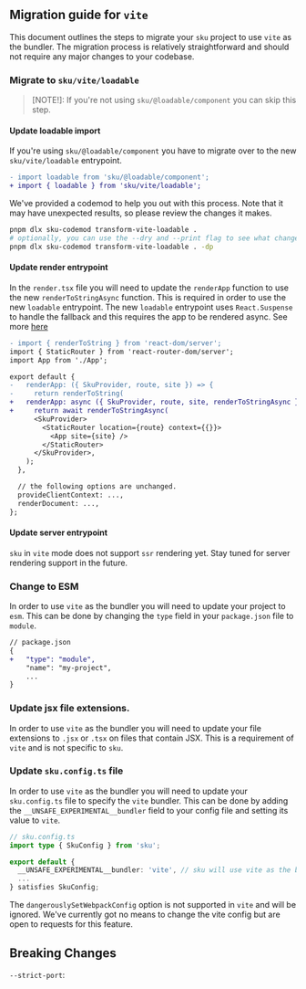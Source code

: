 ## Migration guide for `vite`

This document outlines the steps to migrate your `sku` project to use `vite` as the bundler. The migration process is relatively straightforward and should not require any major changes to your codebase.

### Migrate to `sku/vite/loadable`

> [NOTE!]: If you're not using `sku/@loadable/component` you can skip this step.

#### Update loadable import

If you're using `sku/@loadable/component` you have to migrate over to the new `sku/vite/loadable` entrypoint.

```diff
- import loadable from 'sku/@loadable/component';
+ import { loadable } from 'sku/vite/loadable';
```

We've provided a codemod to help you out with this process. Note that it may have unexpected results, so please review the changes it makes.

```bash
pnpm dlx sku-codemod transform-vite-loadable .
# optionally, you can use the --dry and --print flag to see what changes will be made without actually modifying any files.
pnpm dlx sku-codemod transform-vite-loadable . -dp
```

#### Update render entrypoint

In the `render.tsx` file you will need to update the `renderApp` function to use the new `renderToStringAsync` function. This is required in order to use the new `loadable` entrypoint. The new `loadable` entrypoint uses `React.Suspense` to handle the fallback and this requires the app to be rendered async. See more [here](https://react.dev/reference/react-dom/server/renderToString#when-a-component-suspends-the-html-always-contains-a-fallback)

```diff
- import { renderToString } from 'react-dom/server';
import { StaticRouter } from 'react-router-dom/server';
import App from './App';

export default {
-   renderApp: ({ SkuProvider, route, site }) => {
-     return renderToString(
+   renderApp: async ({ SkuProvider, route, site, renderToStringAsync }) => {
+     return await renderToStringAsync(
      <SkuProvider>
        <StaticRouter location={route} context={{}}>
          <App site={site} />
        </StaticRouter>
      </SkuProvider>,
    );
  },

  // the following options are unchanged.
  provideClientContext: ...,
  renderDocument: ...,
};
```

#### Update server entrypoint

`sku` in `vite` mode does not support `ssr` rendering yet. Stay tuned for server rendering support in the future.

### Change to ESM

In order to use `vite` as the bundler you will need to update your project to `esm`. This can be done by changing the `type` field in your `package.json` file to `module`.

```diff
// package.json
{
+   "type": "module",
    "name": "my-project",
    ...
}
```

### Update jsx file extensions.

In order to use `vite` as the bundler you will need to update your file extensions to `.jsx` or `.tsx` on files that contain JSX. This is a requirement of `vite` and is not specific to `sku`.

### Update `sku.config.ts` file

In order to use `vite` as the bundler you will need to update your `sku.config.ts` file to specify the `vite` bundler.
This can be done by adding the `__UNSAFE_EXPERIMENTAL__bundler` field to your config file and setting its value to `vite`.

```typescript
// sku.config.ts
import type { SkuConfig } from 'sku';

export default {
  __UNSAFE_EXPERIMENTAL__bundler: 'vite', // sku will use vite as the bundler.
  ...
} satisfies SkuConfig;
```

The `dangerouslySetWebpackConfig` option is not supported in `vite` and will be ignored.
We've currently got no means to change the vite config but are open to requests for this feature.

## Breaking Changes

`--strict-port`:
